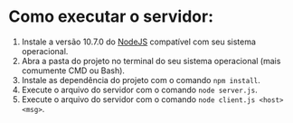 # Como executar o servidor:

1.    Instale a versão 10.7.0 do [NodeJS](https://nodejs.org/en/download/) compatível com seu sistema operacional.
2.    Abra a pasta do projeto no terminal do seu sistema operacional (mais comumente CMD ou Bash).
3.    Instale as dependência do projeto com o comando `npm install`.
4.    Execute o arquivo do servidor com o comando `node server.js`.
5.    Execute o arquivo do servidor com o comando `node client.js <host> <msg>`.
